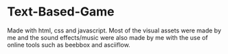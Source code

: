 # Text-Based-Game
Made with html, css and javascript.
Most of the visual assets were made by me and the sound effects/music were also made by me with the use of online tools such as beebbox and asciiflow.
